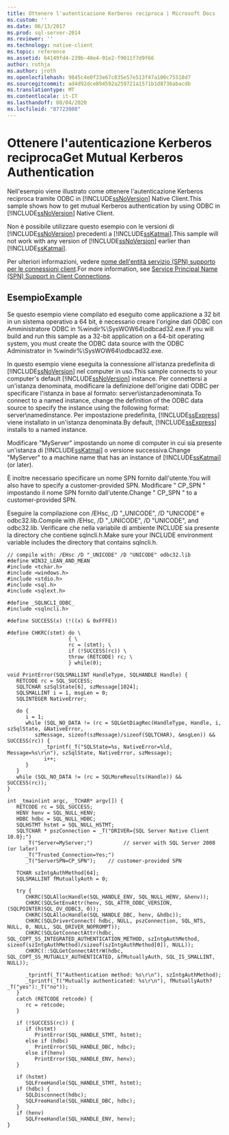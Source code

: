 ```yaml
---
title: Ottenere l'autenticazione Kerberos reciproca | Microsoft Docs
ms.custom: ''
ms.date: 06/13/2017
ms.prod: sql-server-2014
ms.reviewer: ''
ms.technology: native-client
ms.topic: reference
ms.assetid: 64149fd4-239b-40e4-91e2-f9011f7d9f66
author: rothja
ms.author: jroth
ms.openlocfilehash: 9845c4e0f33e67c835e57e513f47a100c75518d7
ms.sourcegitcommit: ad4d92dce894592a259721a1571b1d8736abacdb
ms.translationtype: MT
ms.contentlocale: it-IT
ms.lasthandoff: 08/04/2020
ms.locfileid: "87723808"
---
```

# <a name="get-mutual-kerberos-authentication"></a><span data-ttu-id="d1216-102">Ottenere l'autenticazione Kerberos reciproca</span><span class="sxs-lookup"><span data-stu-id="d1216-102">Get Mutual Kerberos Authentication</span></span>
  <span data-ttu-id="d1216-103">Nell'esempio viene illustrato come ottenere l'autenticazione Kerberos reciproca tramite ODBC in [!INCLUDE[ssNoVersion](../../includes/ssnoversion-md.md)] Native Client.</span><span class="sxs-lookup"><span data-stu-id="d1216-103">This sample shows how to get mutual Kerberos authentication by using ODBC in [!INCLUDE[ssNoVersion](../../includes/ssnoversion-md.md)] Native Client.</span></span>  
  
 <span data-ttu-id="d1216-104">Non è possibile utilizzare questo esempio con le versioni di [!INCLUDE[ssNoVersion](../../includes/ssnoversion-md.md)] precedenti a [!INCLUDE[ssKatmai](../../includes/sskatmai-md.md)].</span><span class="sxs-lookup"><span data-stu-id="d1216-104">This sample will not work with any version of [!INCLUDE[ssNoVersion](../../includes/ssnoversion-md.md)] earlier than [!INCLUDE[ssKatmai](../../includes/sskatmai-md.md)].</span></span>  
  
 <span data-ttu-id="d1216-105">Per ulteriori informazioni, vedere [nome dell'entità servizio &#40;SPN&#41; supporto per le connessioni client](../native-client/features/service-principal-name-spn-support-in-client-connections.md).</span><span class="sxs-lookup"><span data-stu-id="d1216-105">For more information, see [Service Principal Name &#40;SPN&#41; Support in Client Connections](../native-client/features/service-principal-name-spn-support-in-client-connections.md).</span></span>  
  
## <a name="example"></a><span data-ttu-id="d1216-106">Esempio</span><span class="sxs-lookup"><span data-stu-id="d1216-106">Example</span></span>  
 <span data-ttu-id="d1216-107">Se questo esempio viene compilato ed eseguito come applicazione a 32 bit in un sistema operativo a 64 bit, è necessario creare l'origine dati ODBC con Amministratore ODBC in %windir%\SysWOW64\odbcad32.exe.</span><span class="sxs-lookup"><span data-stu-id="d1216-107">If you will build and run this sample as a 32-bit application on a 64-bit operating system, you must create the ODBC data source with the ODBC Administrator in %windir%\SysWOW64\odbcad32.exe.</span></span>  
  
 <span data-ttu-id="d1216-108">In questo esempio viene eseguita la connessione all'istanza predefinita di [!INCLUDE[ssNoVersion](../../includes/ssnoversion-md.md)] nel computer in uso.</span><span class="sxs-lookup"><span data-stu-id="d1216-108">This sample connects to your computer's default [!INCLUDE[ssNoVersion](../../includes/ssnoversion-md.md)] instance.</span></span> <span data-ttu-id="d1216-109">Per connettersi a un'istanza denominata, modificare la definizione dell'origine dati ODBC per specificare l'istanza in base al formato: server\istanzadenominata.</span><span class="sxs-lookup"><span data-stu-id="d1216-109">To connect to a named instance, change the definition of the ODBC data source to specify the instance using the following format: server\namedinstance.</span></span> <span data-ttu-id="d1216-110">Per impostazione predefinita, [!INCLUDE[ssExpress](../../includes/ssexpress-md.md)] viene installato in un'istanza denominata.</span><span class="sxs-lookup"><span data-stu-id="d1216-110">By default, [!INCLUDE[ssExpress](../../includes/ssexpress-md.md)] installs to a named instance.</span></span>  
  
 <span data-ttu-id="d1216-111">Modificare "MyServer" impostando un nome di computer in cui sia presente un'istanza di [!INCLUDE[ssKatmai](../../includes/sskatmai-md.md)] o versione successiva.</span><span class="sxs-lookup"><span data-stu-id="d1216-111">Change "MyServer" to a machine name that has an instance of [!INCLUDE[ssKatmai](../../includes/sskatmai-md.md)] (or later).</span></span>  
  
 <span data-ttu-id="d1216-112">È inoltre necessario specificare un nome SPN fornito dall'utente.</span><span class="sxs-lookup"><span data-stu-id="d1216-112">You will also have to specify a customer-provided SPN.</span></span> <span data-ttu-id="d1216-113">Modificare " CP_SPN " impostando il nome SPN fornito dall'utente.</span><span class="sxs-lookup"><span data-stu-id="d1216-113">Change " CP_SPN " to a customer-provided SPN.</span></span>  
  
 <span data-ttu-id="d1216-114">Eseguire la compilazione con /EHsc, /D "_UNICODE", /D "UNICODE" e odbc32.lib.</span><span class="sxs-lookup"><span data-stu-id="d1216-114">Compile with /EHsc, /D "_UNICODE", /D "UNICODE", and odbc32.lib.</span></span> <span data-ttu-id="d1216-115">Verificare che nella variabile di ambiente INCLUDE sia presente la directory che contiene sqlncli.h.</span><span class="sxs-lookup"><span data-stu-id="d1216-115">Make sure your INCLUDE environment variable includes the directory that contains sqlncli.h.</span></span>  
  
```  
// compile with: /EHsc /D "_UNICODE" /D "UNICODE" odbc32.lib  
#define WIN32_LEAN_AND_MEAN  
#include <tchar.h>  
#include <windows.h>  
#include <stdio.h>  
#include <sql.h>  
#include <sqlext.h>  
  
#define _SQLNCLI_ODBC_  
#include <sqlncli.h>  
  
#define SUCCESS(x) (!((x) & 0xFFFE))  
  
#define CHKRC(stmt) do \  
                    { \  
                    rc = (stmt); \  
                    if (!SUCCESS(rc)) \  
                    throw (RETCODE) rc; \  
                    } while(0);  
  
void PrintError(SQLSMALLINT HandleType, SQLHANDLE Handle) {  
   RETCODE rc = SQL_SUCCESS;  
   SQLTCHAR szSqlState[6], szMessage[1024];  
   SQLSMALLINT i = 1, msgLen = 0;  
   SQLINTEGER NativeError;  
  
   do {  
      i = 1;  
      while (SQL_NO_DATA != (rc = SQLGetDiagRec(HandleType, Handle, i, szSqlState, &NativeError,   
         szMessage, sizeof(szMessage)/sizeof(SQLTCHAR), &msgLen)) && SUCCESS(rc)) {  
            _tprintf(_T("SQLState=%s, NativeError=%ld, Message=%s\r\n"), szSqlState, NativeError, szMessage);  
            i++;  
      }  
   }   
   while (SQL_NO_DATA != (rc = SQLMoreResults(Handle)) && SUCCESS(rc));  
}  
  
int _tmain(int argc, _TCHAR* argv[]) {  
   RETCODE rc = SQL_SUCCESS;  
   HENV henv = SQL_NULL_HENV;  
   HDBC hdbc = SQL_NULL_HDBC;  
   SQLHSTMT hstmt = SQL_NULL_HSTMT;  
   SQLTCHAR * pszConnection = _T("DRIVER={SQL Server Native Client 10.0};")  
      _T("Server=MyServer;")          // server with SQL Server 2008 (or later)  
      _T("Trusted_Connection=Yes;")  
      _T("ServerSPN=CP_SPN");    // customer-provided SPN  
  
   TCHAR szIntgAuthMethod[64];  
   SQLSMALLINT fMutuallyAuth = 0;  
  
   try {  
      CHKRC(SQLAllocHandle(SQL_HANDLE_ENV, SQL_NULL_HENV, &henv));  
      CHKRC(SQLSetEnvAttr(henv, SQL_ATTR_ODBC_VERSION, (SQLPOINTER)SQL_OV_ODBC3, 0));  
      CHKRC(SQLAllocHandle(SQL_HANDLE_DBC, henv, &hdbc));  
      CHKRC(SQLDriverConnect( hdbc, NULL, pszConnection, SQL_NTS, NULL, 0, NULL, SQL_DRIVER_NOPROMPT));  
      CHKRC(SQLGetConnectAttr(hdbc, SQL_COPT_SS_INTEGRATED_AUTHENTICATION_METHOD, szIntgAuthMethod, sizeof(szIntgAuthMethod)/sizeof(szIntgAuthMethod[0]), NULL));  
      CHKRC(::SQLGetConnectAttrW(hdbc, SQL_COPT_SS_MUTUALLY_AUTHENTICATED, &fMutuallyAuth, SQL_IS_SMALLINT, NULL));  
  
      _tprintf(_T("Authentication method: %s\r\n"), szIntgAuthMethod);  
      _tprintf(_T("Mutually authenticated: %s\r\n"), fMutuallyAuth?_T("yes"):_T("no"));  
   }  
   catch (RETCODE retcode) {  
      rc = retcode;  
   }  
  
   if (!SUCCESS(rc)) {  
      if (hstmt)  
         PrintError(SQL_HANDLE_STMT, hstmt);  
      else if (hdbc)  
         PrintError(SQL_HANDLE_DBC, hdbc);  
      else if(henv)  
         PrintError(SQL_HANDLE_ENV, henv);  
   }  
  
   if (hstmt)  
      SQLFreeHandle(SQL_HANDLE_STMT, hstmt);  
   if (hdbc) {  
      SQLDisconnect(hdbc);  
      SQLFreeHandle(SQL_HANDLE_DBC, hdbc);  
   }  
   if (henv)  
      SQLFreeHandle(SQL_HANDLE_ENV, henv);  
}  
```  
  
  
